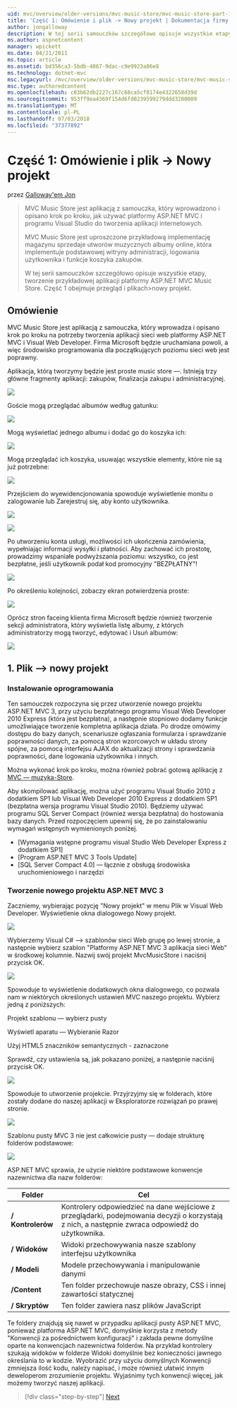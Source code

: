 ```yaml
---
uid: mvc/overview/older-versions/mvc-music-store/mvc-music-store-part-1
title: 'Część 1: Omówienie i plik -> Nowy projekt | Dokumentacja firmy Microsoft'
author: jongalloway
description: W tej serii samouczków szczegółowo opisuje wszystkie etapy, tworzenie przykładowej aplikacji platformy ASP.NET MVC Music Store. Część 1 obejmuje omówienie i plik -> Nowy projekt.
ms.author: aspnetcontent
manager: wpickett
ms.date: 04/21/2011
ms.topic: article
ms.assetid: bd356ca3-5bdb-4067-9dac-c9e9923a86e8
ms.technology: dotnet-mvc
msc.legacyurl: /mvc/overview/older-versions/mvc-music-store/mvc-music-store-part-1
msc.type: authoredcontent
ms.openlocfilehash: c03b62db2227c167c68ca5cf8174e4322658d39d
ms.sourcegitcommit: 953ff9ea4369f154d6fd0239599279ddd3280009
ms.translationtype: MT
ms.contentlocale: pl-PL
ms.lasthandoff: 07/03/2018
ms.locfileid: "37377892"
---
```

<a name="part-1-overview-and-file-new-project"></a>Część 1: Omówienie i plik -> Nowy projekt
====================
przez [Galloway'em Jon](https://github.com/jongalloway)

> MVC Music Store jest aplikacją z samouczka, który wprowadzono i opisano krok po kroku, jak używać platformy ASP.NET MVC i programu Visual Studio do tworzenia aplikacji internetowych.  
>   
> MVC Music Store jest uproszczone przykładową implementację magazynu sprzedaje utworów muzycznych albumy online, która implementuje podstawowej witryny administracji, logowania użytkownika i funkcje koszyka zakupów.  
>   
> W tej serii samouczków szczegółowo opisuje wszystkie etapy, tworzenie przykładowej aplikacji platformy ASP.NET MVC Music Store. Część 1 obejmuje przegląd i plikach&gt;nowy projekt.


## <a name="overview"></a>Omówienie

MVC Music Store jest aplikacją z samouczka, który wprowadza i opisano krok po kroku na potrzeby tworzenia aplikacji sieci web platformy ASP.NET MVC i Visual Web Developer. Firma Microsoft będzie uruchamiana powoli, a więc środowisko programowania dla początkujących poziomu sieci web jest poprawny.

Aplikacja, którą tworzymy będzie jest proste music store —. Istnieją trzy główne fragmenty aplikacji: zakupów, finalizacja zakupu i administracyjnej.

![](mvc-music-store-part-1/_static/image1.jpg)

Goście mogą przeglądać albumów według gatunku:

![](mvc-music-store-part-1/_static/image2.jpg)

Mogą wyświetlać jednego albumu i dodać go do koszyka ich:

![](mvc-music-store-part-1/_static/image3.jpg)

Mogą przeglądać ich koszyka, usuwając wszystkie elementy, które nie są już potrzebne:

![](mvc-music-store-part-1/_static/image4.jpg)

Przejściem do wyewidencjonowania spowoduje wyświetlenie monitu o zalogowanie lub Zarejestruj się, aby konto użytkownika.

![](mvc-music-store-part-1/_static/image1.png)

![](mvc-music-store-part-1/_static/image2.png)

Po utworzeniu konta usługi, możliwości ich ukończenia zamówienia, wypełniając informacji wysyłki i płatności. Aby zachować ich prostotę, prowadzimy wspaniałe podwyższania poziomu: wszystko, co jest bezpłatne, jeśli użytkownik podał kod promocyjny "BEZPŁATNY"!

![](mvc-music-store-part-1/_static/image5.jpg)

Po określeniu kolejności, zobaczy ekran potwierdzenia proste:

![](mvc-music-store-part-1/_static/image6.jpg)

Oprócz stron faceing klienta firma Microsoft będzie również tworzenie sekcji administratora, który wyświetla listę albumy, z których administratorzy mogą tworzyć, edytować i Usuń albumów:

![](mvc-music-store-part-1/_static/image7.jpg)

## <a name="1-file--gt-new-project"></a>1. Plik —&gt; nowy projekt

### <a name="installing-the-software"></a>Instalowanie oprogramowania

Ten samouczek rozpoczyna się przez utworzenie nowego projektu ASP.NET MVC 3, przy użyciu bezpłatnego programu Visual Web Developer 2010 Express (która jest bezpłatna), a następnie stopniowo dodamy funkcje umożliwiające tworzenie kompletna aplikacja działa. Po drodze omówimy dostępu do bazy danych, scenariusze ogłaszania formularza i sprawdzanie poprawności danych, za pomocą stron wzorcowych w układu strony spójne, za pomocą interfejsu AJAX do aktualizacji strony i sprawdzania poprawności, dane logowania użytkownika i innych.

Można wykonać krok po kroku, można również pobrać gotową aplikację z [MVC — muzyka-Store](https://github.com/evilDave/MVC-Music-Store).

Aby skompilować aplikację, można użyć programu Visual Studio 2010 z dodatkiem SP1 lub Visual Web Developer 2010 Express z dodatkiem SP1 (bezpłatna wersja programu Visual Studio 2010). Będziemy używać programu SQL Server Compact (również wersja bezpłatna) do hostowania bazy danych. Przed rozpoczęciem upewnij się, że po zainstalowaniu wymagań wstępnych wymienionych poniżej.


- [Wymagania wstępne programu visual Studio Web Developer Express z dodatkiem SP1]
- [Program ASP.NET MVC 3 Tools Update]
- [SQL Server Compact 4.0] — łącznie z obsługą środowiska uruchomieniowego i narzędzi


### <a name="creating-a-new-aspnet-mvc-3-project"></a>Tworzenie nowego projektu ASP.NET MVC 3

Zaczniemy, wybierając pozycję "Nowy projekt" w menu Plik w Visual Web Developer. Wyświetlenie okna dialogowego Nowy projekt.

![](mvc-music-store-part-1/_static/image5.png)

Wybierzemy Visual C# —&gt; szablonów sieci Web grupę po lewej stronie, a następnie wybierz szablon "Platformy ASP.NET MVC 3 aplikacja sieci Web" w środkowej kolumnie. Nazwij swój projekt MvcMusicStore i naciśnij przycisk OK.

![](mvc-music-store-part-1/_static/image8.jpg)

Spowoduje to wyświetlenie dodatkowych okna dialogowego, co pozwala nam w niektórych określonych ustawień MVC naszego projektu. Wybierz jedną z poniższych:

Projekt szablonu — wybierz pusty

Wyświetl aparatu — Wybieranie Razor

Użyj HTML5 znaczników semantycznych - zaznaczone

Sprawdź, czy ustawienia są, jak pokazano poniżej, a następnie naciśnij przycisk OK.

![](mvc-music-store-part-1/_static/image9.jpg)

Spowoduje to utworzenie projekcie. Przyjrzyjmy się w folderach, które zostały dodane do naszej aplikacji w Eksploratorze rozwiązań po prawej stronie.

![](mvc-music-store-part-1/_static/image10.jpg)

Szablonu pusty MVC 3 nie jest całkowicie pusty — dodaje strukturę folderów podstawowe:

![](mvc-music-store-part-1/_static/image6.png)

ASP.NET MVC sprawia, że użycie niektóre podstawowe konwencje nazewnictwa dla nazw folderów:

| **Folder** | **Cel** |
| --- | --- |
| **/ Kontrolerów** | Kontrolery odpowiedzieć na dane wejściowe z przeglądarki, podejmowania decyzji o korzystają z nich, a następnie zwraca odpowiedź do użytkownika. |
| **/ Widoków** | Widoki przechowywania nasze szablony interfejsu użytkownika |
| **/ Modeli** | Modele przechowywania i manipulowanie danymi |
| **/Content** | Ten folder przechowuje nasze obrazy, CSS i innej zawartości statycznej |
| **/ Skryptów** | Ten folder zawiera nasz plików JavaScript |

Te foldery znajdują się nawet w przypadku aplikacji pusty ASP.NET MVC, ponieważ platforma ASP.NET MVC, domyślnie korzysta z metody "Konwencji za pośrednictwem konfiguracji" i zakłada pewne domyślne oparte na konwencjach nazewnictwa folderów. Na przykład kontrolery szukają widoków w folderze Widoki domyślnie bez konieczności jawnego określania to w kodzie. Wyobrazić przy użyciu domyślnych Konwencji zmniejsza ilość kodu, należy napisać, i może również ułatwić innym deweloperom zrozumienie projektu. Wyjaśnimy tych konwencji więcej, jak możemy tworzyć naszej aplikacji.

> [!div class="step-by-step"]
> [Next](mvc-music-store-part-2.md)
